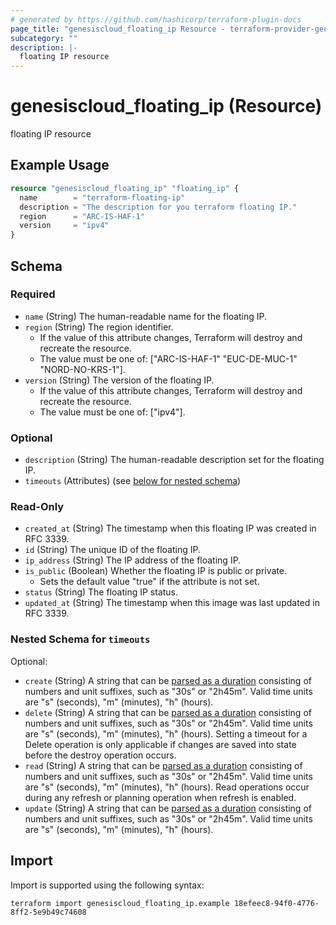 ```yaml
---
# generated by https://github.com/hashicorp/terraform-plugin-docs
page_title: "genesiscloud_floating_ip Resource - terraform-provider-genesiscloud"
subcategory: ""
description: |-
  floating IP resource
---
```


# genesiscloud_floating_ip (Resource)

floating IP resource

## Example Usage

```terraform
resource "genesiscloud_floating_ip" "floating_ip" {
  name        = "terraform-floating-ip"
  description = "The description for you terraform floating IP."
  region      = "ARC-IS-HAF-1"
  version     = "ipv4"
}
```

<!-- schema generated by tfplugindocs -->
## Schema

### Required

- `name` (String) The human-readable name for the floating IP.
- `region` (String) The region identifier.
  - If the value of this attribute changes, Terraform will destroy and recreate the resource.
  - The value must be one of: ["ARC-IS-HAF-1" "EUC-DE-MUC-1" "NORD-NO-KRS-1"].
- `version` (String) The version of the floating IP.
  - If the value of this attribute changes, Terraform will destroy and recreate the resource.
  - The value must be one of: ["ipv4"].

### Optional

- `description` (String) The human-readable description set for the floating IP.
- `timeouts` (Attributes) (see [below for nested schema](#nestedatt--timeouts))

### Read-Only

- `created_at` (String) The timestamp when this floating IP was created in RFC 3339.
- `id` (String) The unique ID of the floating IP.
- `ip_address` (String) The IP address of the floating IP.
- `is_public` (Boolean) Whether the floating IP is public or private.
  - Sets the default value "true" if the attribute is not set.
- `status` (String) The floating IP status.
- `updated_at` (String) The timestamp when this image was last updated in RFC 3339.

<a id="nestedatt--timeouts"></a>
### Nested Schema for `timeouts`

Optional:

- `create` (String) A string that can be [parsed as a duration](https://pkg.go.dev/time#ParseDuration) consisting of numbers and unit suffixes, such as "30s" or "2h45m". Valid time units are "s" (seconds), "m" (minutes), "h" (hours).
- `delete` (String) A string that can be [parsed as a duration](https://pkg.go.dev/time#ParseDuration) consisting of numbers and unit suffixes, such as "30s" or "2h45m". Valid time units are "s" (seconds), "m" (minutes), "h" (hours). Setting a timeout for a Delete operation is only applicable if changes are saved into state before the destroy operation occurs.
- `read` (String) A string that can be [parsed as a duration](https://pkg.go.dev/time#ParseDuration) consisting of numbers and unit suffixes, such as "30s" or "2h45m". Valid time units are "s" (seconds), "m" (minutes), "h" (hours). Read operations occur during any refresh or planning operation when refresh is enabled.
- `update` (String) A string that can be [parsed as a duration](https://pkg.go.dev/time#ParseDuration) consisting of numbers and unit suffixes, such as "30s" or "2h45m". Valid time units are "s" (seconds), "m" (minutes), "h" (hours).

## Import

Import is supported using the following syntax:

```shell
terraform import genesiscloud_floating_ip.example 18efeec8-94f0-4776-8ff2-5e9b49c74608
```
